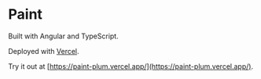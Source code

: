 # Paint

Built with Angular and TypeScript.

Deployed with [Vercel](https://vercel.com).

Try it out at [https://paint-plum.vercel.app/](https://paint-plum.vercel.app/).